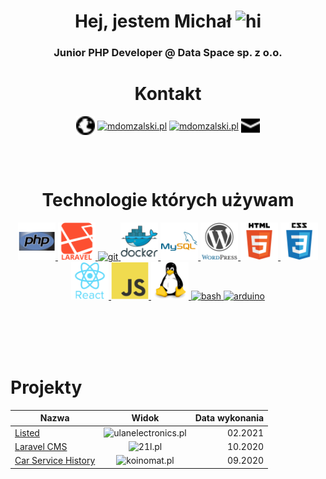 <h1 align="center">Hej, jestem Michał <img src="https://user-images.githubusercontent.com/1303154/88677602-1635ba80-d120-11ea-84d8-d263ba5fc3c0.gif" width="28px" alt="hi"></h1>
<h3 align="center">Junior PHP Developer @ Data Space sp. z o.o.</h3>

<h1 align="center">Kontakt</h1>
<div align="center">

[<img align="center" alt="mdomzalski.pl" width="30px" fill="#3295FE" src="https://raw.githubusercontent.com/iconic/open-iconic/master/svg/globe.svg" />][website] 
[<img align="center" alt="mdomzalski.pl" width="30px" src="https://cdn.jsdelivr.net/npm/simple-icons@v3/icons/linkedin.svg" />][linkedin]
[<img align="center" style="fill:" alt="mdomzalski.pl" width="30px" src="https://cdn.jsdelivr.net/npm/simple-icons@v3/icons/facebook.svg" />][facebook]
[<img align="center" style="fill:" alt="mdomzalski.pl" width="30px" src="https://raw.githubusercontent.com/iconic/open-iconic/master/svg/envelope-closed.svg" />][mail]
</div>
<br/>
<br/>

<h1 align="center">Technologie których używam</h1>
<p align="center"> 
<a href="https://www.php.net" target="_blank"> <img src="https://raw.githubusercontent.com/devicons/devicon/master/icons/php/php-original.svg" alt="php" width="60" height="60"/> </a> 
<a href="https://laravel.com/" target="_blank"> <img src="https://raw.githubusercontent.com/devicons/devicon/master/icons/laravel/laravel-plain-wordmark.svg" alt="laravel" width="60" height="60"/> </a> 
<a href="https://git-scm.com/" target="_blank"> <img src="https://www.vectorlogo.zone/logos/git-scm/git-scm-icon.svg" alt="git" width="60" height="60"/> </a> 
<a href="https://www.docker.com/" target="_blank"> <img src="https://raw.githubusercontent.com/devicons/devicon/master/icons/docker/docker-original-wordmark.svg" alt="docker" width="60" height="60"/> </a> 
<a href="https://www.mysql.com/" target="_blank"> <img src="https://raw.githubusercontent.com/devicons/devicon/master/icons/mysql/mysql-original-wordmark.svg" alt="mysql" width="60" height="60"/> </a> 
<a href="https://www.mysql.com/" target="_blank"> <img src="https://raw.githubusercontent.com/devicons/devicon/master/icons/wordpress/wordpress-original.svg" alt="mysql" width="60" height="60"/> </a>
<a href="https://www.w3.org/html/" target="_blank"> <img src="https://raw.githubusercontent.com/devicons/devicon/master/icons/html5/html5-original-wordmark.svg" alt="html5" width="60" height="60"/> </a> 
<a href="https://www.w3schools.com/css/" target="_blank"> <img src="https://raw.githubusercontent.com/devicons/devicon/master/icons/css3/css3-original-wordmark.svg" alt="css3" width="60" height="60"/> </a> 
<a href="https://reactjs.org/" target="_blank"> <img src="https://raw.githubusercontent.com/devicons/devicon/master/icons/react/react-original-wordmark.svg" alt="react" width="60" height="60"/> </a> 
<a href="https://developer.mozilla.org/en-US/docs/Web/JavaScript" target="_blank"> <img src="https://raw.githubusercontent.com/devicons/devicon/master/icons/javascript/javascript-original.svg" alt="javascript" width="60" height="60"/> </a> 
<a href="https://www.linux.org/" target="_blank"> <img src="https://raw.githubusercontent.com/devicons/devicon/master/icons/linux/linux-original.svg" alt="linux" width="60" height="60"/> </a> 
<a href="https://www.gnu.org/software/bash/" target="_blank"> <img src="https://www.vectorlogo.zone/logos/gnu_bash/gnu_bash-icon.svg" alt="bash" width="60" height="60"/> </a> 
<a href="https://www.arduino.cc/" target="_blank"> <img src="https://cdn.worldvectorlogo.com/logos/arduino-1.svg" alt="arduino" width="60" height="60"/></a> 
</p>
<br/>
<br/>
<br/>
<br/>


# Projekty

| Nazwa | Widok | Data wykonania |
| ------------- |:-------------:| -------------:| 
| [Listed](https://listed.mdomzalski.pl) | ![ulanelectronics.pl](https://cdn.shortpixel.ai/client/q_glossy,ret_img,w_768/https://mdomzalski.pl/wp-content/uploads/2021/05/listed-768x373.jpg) | 02.2021
| [Laravel CMS](https://laravelcms.mdomzalski.pl) | ![21l.pl](https://cdn.shortpixel.ai/client/q_glossy,ret_img,w_768/https://mdomzalski.pl/wp-content/uploads/2021/05/laravel-cms-768x374.jpg) | 10.2020
| [Car Service History](https://car-service-history.mdomzalski.pl) | ![koinomat.pl](https://cdn.shortpixel.ai/client/q_glossy,ret_img,w_768/https://mdomzalski.pl/wp-content/uploads/2021/05/2021-04-03-23.38.15-car-service-history.mdomzalski.pl-913bc5cb209e-768x370.jpg) | 09.2020

[website]: https://mdomzalski.pl
[linkedin]: https://linkedin.com/in/codeSTACKr
[facebook]: https://www.facebook.com/profile.php?id=100012972611948
[mail]: mailto:kontakt@mdomzalski.pl